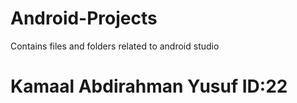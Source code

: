 # Android-Projects
Contains files and folders related to android studio
# Kamaal Abdirahman Yusuf   ID:22
